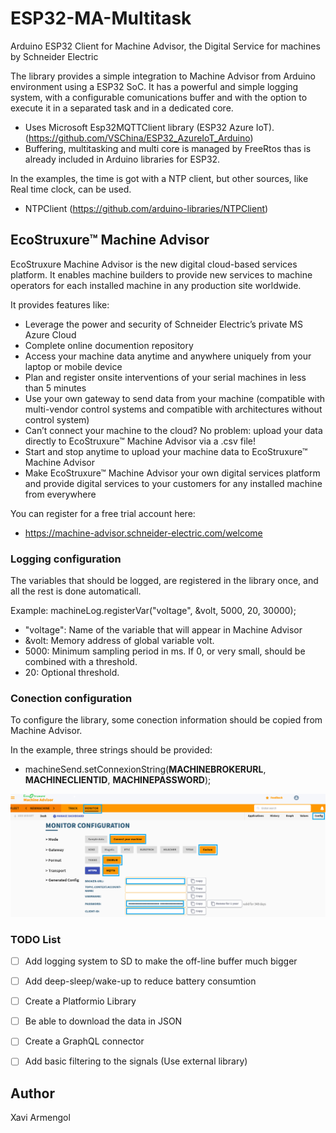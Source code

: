 # ESP32-MA-Multitask
Arduino ESP32 Client for Machine Advisor, the Digital Service for machines by Schneider Electric

The library provides a simple integration to Machine Advisor from Arduino environment using a ESP32 SoC. It has a powerful and simple logging system, with a configurable comunications buffer and with the option to execute it in a separated task and in a dedicated core.

- Uses Microsoft Esp32MQTTClient library (ESP32 Azure IoT). (https://github.com/VSChina/ESP32_AzureIoT_Arduino)
- Buffering, multitasking and multi core is managed by FreeRtos thas is already included in Arduino libraries for ESP32.

In the examples, the time is got with a NTP client, but other sources, like Real time clock, can be used.

- NTPClient (https://github.com/arduino-libraries/NTPClient)

## EcoStruxure™ Machine Advisor

EcoStruxure Machine Advisor is the new digital cloud-based services platform. It enables machine builders to provide new services to machine operators for each installed machine in any production site worldwide.

It provides features like:

- Leverage the power and security of Schneider Electric’s private MS Azure Cloud
- Complete online documention repository
- Access your machine data anytime and anywhere uniquely from your laptop or mobile device
- Plan and register onsite interventions of your serial machines in less than 5 minutes
- Use your own gateway to send data from your machine (compatible with multi-vendor control systems and compatible with architectures without control system)
- Can’t connect your machine to the cloud? No problem: upload your data directly to EcoStruxure™ Machine Advisor via a .csv file!
- Start and stop anytime to upload your machine data to EcoStruxure™ Machine Advisor
- Make EcoStruxure™ Machine Advisor your own digital services platform and provide digital services to your customers for any installed machine from everywhere

You can register for a free trial account here:

- https://machine-advisor.schneider-electric.com/welcome

### Logging configuration

The variables that should be logged, are registered in the library once, and all the rest is done automaticall.

Example: machineLog.registerVar("voltage", &volt, 5000, 20, 30000);

- "voltage": Name of the variable that will appear in Machine Advisor
- &volt: Memory address of global variable volt.
- 5000: Minimum sampling period in ms. If 0, or very small, should be combined with a threshold.
- 20: Optional threshold. 

### Conection configuration

To configure the library, some conection information should be copied from Machine Advisor.

In the example, three strings should be provided:

- machineSend.setConnexionString(**MACHINEBROKERURL**, **MACHINECLIENTID**, **MACHINEPASSWORD**);

![Conection image](Conection.png)

### TODO List

- [ ] Add logging system to SD to make the off-line buffer much bigger
- [ ] Add deep-sleep/wake-up to reduce battery consumtion
- [ ] Create a Platformio Library
- [ ] Be able to download the data in JSON
- [ ] Create a GraphQL connector
- [ ] Add basic filtering to the signals (Use external library)


## Author
Xavi Armengol
